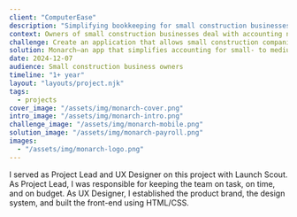 ```yaml
---
client: "ComputerEase"
description: "Simplifying bookkeeping for small construction businesses"
context: Owners of small construction businesses deal with accounting nuances, making tools like Quickbooks inadequate. And while there are existing solutions, they are catered to large companies, not small business owners.
challenge: Create an application that allows small construction companies to easily keep track of their finances.
solution: Monarch—an app that simplifies accounting for small- to medium-sized construction companies.
date: 2024-12-07
audience: Small construction business owners
timeline: "1+ year"
layout: "layouts/project.njk"
tags:
  - projects
cover_image: "/assets/img/monarch-cover.png"
intro_image: "/assets/img/monarch-intro.png"
challenge_image: "/assets/img/monarch-mobile.png"
solution_image: "/assets/img/monarch-payroll.png"
images:
  - "/assets/img/monarch-logo.png"
---
```


<!-- My Contributions -->

<p>I served as Project Lead and UX Designer on this project with Launch Scout. As Project Lead, I was responsible for keeping the team on task, on time, and on budget. As UX Designer, I established the product brand, the design system, and built the front-end using HTML/CSS.</p>